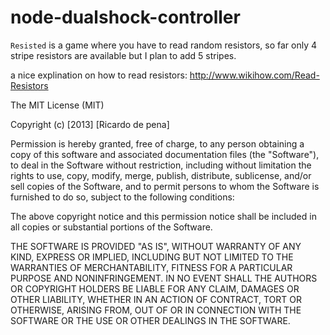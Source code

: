 node-dualshock-controller
=========================

`Resisted` is a game where you have to read random resistors, so far only 4 stripe resistors are available but I plan to add 5 stripes.

a nice explination on how to read resistors: http://www.wikihow.com/Read-Resistors




The MIT License (MIT)

Copyright (c) [2013] [Ricardo de pena]

Permission is hereby granted, free of charge, to any person obtaining a copy
of this software and associated documentation files (the "Software"), to deal
in the Software without restriction, including without limitation the rights
to use, copy, modify, merge, publish, distribute, sublicense, and/or sell
copies of the Software, and to permit persons to whom the Software is
furnished to do so, subject to the following conditions:

The above copyright notice and this permission notice shall be included in all
copies or substantial portions of the Software.

THE SOFTWARE IS PROVIDED "AS IS", WITHOUT WARRANTY OF ANY KIND, EXPRESS OR
IMPLIED, INCLUDING BUT NOT LIMITED TO THE WARRANTIES OF MERCHANTABILITY,
FITNESS FOR A PARTICULAR PURPOSE AND NONINFRINGEMENT. IN NO EVENT SHALL THE
AUTHORS OR COPYRIGHT HOLDERS BE LIABLE FOR ANY CLAIM, DAMAGES OR OTHER
LIABILITY, WHETHER IN AN ACTION OF CONTRACT, TORT OR OTHERWISE, ARISING FROM,
OUT OF OR IN CONNECTION WITH THE SOFTWARE OR THE USE OR OTHER DEALINGS IN THE
SOFTWARE.
